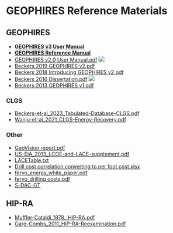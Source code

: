 # GEOPHIRES Reference Materials

## GEOPHIRES
* **[GEOPHIRES v3 User Manual](https://github.com/softwareengineerprogrammer/GEOPHIRES/blob/9c7d95648140886609776f154d25a0dcbf240851/References/GEOPHIRES_v3_UserManual.pdf)**
* **[GEOPHIRES Reference Manual](https://nrel.github.io/GEOPHIRES-X/overview.html)**
* [GEOPHIRES v2.0 User Manual.pdf](https://github.com/NREL/GEOPHIRES-X/blob/fb5caadfa419c3bd05de656a33700d085fbc0432/References/GEOPHIRES%20v2.0%20User%20Manual.pdf) [![](https://zenodo.org/badge/doi/10.1186/s40517-019-0119-6.svg)](https://doi.org/10.1186/s40517-019-0119-6)
* [Beckers 2019 GEOPHIRES v2.pdf](https://github.com/NREL/GEOPHIRES-X/blob/fb5caadfa419c3bd05de656a33700d085fbc0432/References/Beckers%202019%20GEOPHIRES%20v2.pdf)
* [Beckers 2018 Introducing GEOPHIRES v2.pdf](https://github.com/NREL/GEOPHIRES-X/blob/fb5caadfa419c3bd05de656a33700d085fbc0432/References/Beckers%202018%20Introducing%20GEOPHIRES%20v2.pdf)
* [Beckers 2016 Dissertation.pdf](https://github.com/NREL/GEOPHIRES-X/blob/fb5caadfa419c3bd05de656a33700d085fbc0432/References/Beckers%202016%20Dissertation.pdf) [![](https://zenodo.org/badge/doi/10.7298/X4736NTC.svg)](https://doi.org/10.7298/X4736NTC)
* [Beckers 2013 GEOPHIRES v1.pdf](https://github.com/NREL/GEOPHIRES-X/blob/fb5caadfa419c3bd05de656a33700d085fbc0432/References/Beckers%202013%20GEOPHIRES%20v1.pdf)

### CLGS
* [Beckers-et-al_2023_Tabulated-Database-CLGS.pdf](https://github.com/NREL/GEOPHIRES-X/blob/7adc9598944a78487e5071ca23a06bfd17248c16/References/Beckers-et-al_2023_Tabulated-Database-CLGS.pdf)
* [Wanju-et-al_2021_CLGS-Energy-Recovery.pdf](https://github.com/NREL/GEOPHIRES-X/blob/7adc9598944a78487e5071ca23a06bfd17248c16/References/Wanju-et-al_2021_CLGS-Energy-Recovery.pdf)

### Other
* [GeoVision report.pdf](https://github.com/NREL/GEOPHIRES-X/blob/ea5c67d43fe77c83a64208d8e2ab92a9abea3742/References/GeoVision%20report.pdf)
* [US-EIA_2013_LCOE-and-LACE-supplement.pdf](https://github.com/NREL/GEOPHIRES-X/blob/7adc9598944a78487e5071ca23a06bfd17248c16/References/US-EIA_2013_LCOE-and-LACE-supplement.pdf)
* [LACETable.txt](https://github.com/NREL/GEOPHIRES-X/blob/fb5caadfa419c3bd05de656a33700d085fbc0432/References/LACETable.txt)
* [Drill cost correlation converting to per foot cost.xlsx](https://github.com/NREL/GEOPHIRES-X/blob/aae93f36ca5e01f4b700ddb5a59d0ec600aed3d4/References/Drill%20cost%20correlation%20converting%20to%20per%20foot%20cost.xlsx)
* [fervo_energy_white_paper.pdf](https://github.com/NREL/GEOPHIRES-X/blob/703c967b0b1fe9f6d619b1e786686ba07fb0fe59/References/fervo_energy_white_paper.pdf)
* [fervo_drilling costs.pdf](https://github.com/softwareengineerprogrammer/GEOPHIRES-X/blob/62ecc37385cc89dcac36a3684c258e454bcc0241/References/fervo_drilling%20costs.pdf)
* [S-DAC-GT](https://github.com/NREL/GEOPHIRES-X/blob/ea5c67d43fe77c83a64208d8e2ab92a9abea3742/References/JPSE2023.pdf)

## HIP-RA
* [Muffler-Cataldi_1978_ HIP-RA.pdf](https://github.com/NREL/GEOPHIRES-X/blob/7adc9598944a78487e5071ca23a06bfd17248c16/References/Muffler-Cataldi_1978_%20HIP-RA.pdf)
* [Garg-Combs_2011_HIP-RA-Reexamination.pdf](https://github.com/NREL/GEOPHIRES-X/blob/7adc9598944a78487e5071ca23a06bfd17248c16/References/Garg-Combs_2011_HIP-RA-Reexamination.pdf)
